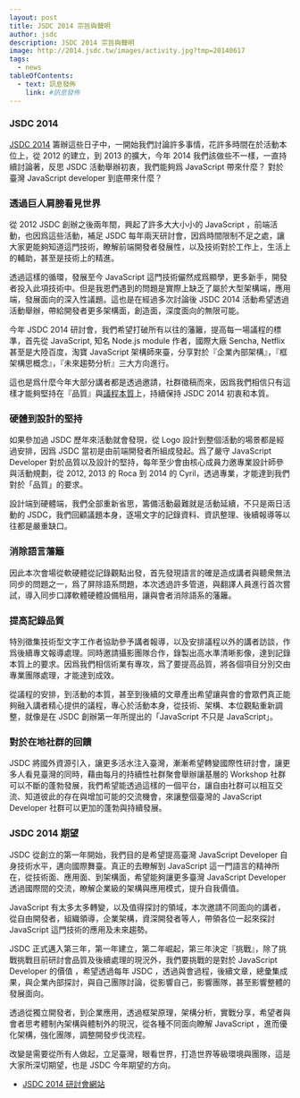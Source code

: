 ```yaml
---
layout: post
title: JSDC 2014 宗旨與聲明
author: jsdc
description: JSDC 2014 宗旨與聲明
image: http://2014.jsdc.tw/images/activity.jpg?tmp=20140617
tags:
  - news
tableOfContents:
  - text: 訊息發佈
    link: #訊息發佈
---
```


### JSDC 2014

[JSDC 2014](http://2014.jsdc.tw) 籌辦這些日子中，一開始我們討論許多事情，花許多時間在於活動本位上，從 2012 的建立，到 2013 的擴大，今年 2014 我們該做些不一樣，一直持續討論著，反思 JSDC 活動舉辦初衷，我們能夠爲 JavaScript 帶來什麼？ 對於臺灣 JavaScript developer 到底帶來什麼？

### 透過巨人肩膀看見世界

從 2012 JSDC 創辦之後兩年間，興起了許多大大小小的 JavaScript ，前端活動，也因爲這些活動，補足 JSDC 每年兩天研討會，因爲時間限制不足之處，讓大家更能夠知道這門技術，瞭解前端開發者發展性，以及技術對於工作上，生活上的輔助，甚至是技術上的精進。

透過這樣的循環，發展至今 JavaScript 這門技術儼然成爲顯學，更多新手，開發者投入此項技術中。但是我恩們遇到的問題是實際上缺乏了屬於大型架構端，應用端，發展面向的深入性議題。這也是在經過多次討論後 JSDC 2014 活動希望透過活動舉辦，帶給開發者更多架構面，創造面，深度面向的無限可能。

今年 JSDC 2014 研討會，我們希望打破所有以往的藩籬，提高每一場議程的標準，首先從 JavaScript, 知名 Node.js module 作者，國際大廠 Sencha, Netflix 甚至是大陸百度，淘寶 JavaScript 架構師來臺，分享對於『企業內部架構』，『框架構思概念』，『未來趨勢分析』三大方向進行。

這也是爲什麼今年大部分講者都是透過邀請，社群徵稿而來，因爲我們相信只有這樣才能夠堅持在『品質』與[議程本質](http://blog.jsdc.tw/2014/08/14/speakers/)上，持續保持 JSDC 2014 初衷和本質。

### 硬體到設計的堅持

如果參加過 JSDC 歷年來活動就會發現，從 Logo 設計到整個活動的場景都是經過安排，因爲 JSDC 當初是由前端開發者所組成發起。爲了嚴守 JavaScript Developer 對於品質以及設計的堅持，每年至少會由核心成員力邀專業設計師參與活動規劃，從 2012, 2013 的 Roca 到 2014 的 Cyril，透過專業，才能達到我們對於「品質」的要求。

設計端到硬體端，我們全部重新省思，籌備活動最難就是活動延續，不只是兩日活動的 JSDC，我們回顧議題本身，逐場文字的記錄資料、資訊整理、後續報導等以往都是嚴重缺口。

### 消除語言藩籬

因此本次會場從軟硬體從記錄觀點出發，首先發現語言的確是造成講者與聽衆無法同步的問題之一，爲了屏除語系問題，本次透過許多管道，與翻譯人員進行首次嘗試，導入同步口譯軟體硬體設備租用，讓與會者消除語系的藩籬。

### 提高記錄品質

特別徵集技術型文字工作者協助參予講者報導，以及安排議程以外的講者訪談，作爲後續專文報導處理。同時邀請攝影團隊合作，錄製出高水準清晰影像，達到記錄本質上的要求。因爲我們相信術業有專攻，爲了要提高品質，將各個項目分別交由專業團隊處理，才能達到成效。

從議程的安排，到活動的本質，甚至到後續的文章產出希望讓與會的會眾們真正能夠融入講者精心提供的議程，專心於活動本身，從技術、架構、本位觀點重新調整，就像是在 JSDC 創辦第一年所提出的「JavaScript 不只是 JavaScript」。

### 對於在地社群的回饋

JSDC 將國外資源引入，讓更多活水注入臺灣，漸漸希望轉變國際性研討會，讓更多人看見臺灣的同時，藉由每月的持續性社群聚會舉辦讓基層的 Workshop 社群可以不斷的蓬勃發展，我們希望能透過這樣的一個平台，讓自由社群可以相互交流、知道彼此的存在與增加可能的交流機會，來讓整個臺灣的 JavaScript Developer 社群可以更加的蓬勃與持續發展。

### JSDC 2014 期望

JSDC 從創立的第一年開始，我們目的是希望提高臺灣 JavaScript Developer 自身技術水平，邁向國際舞臺。真正的去瞭解到 JavaScript 這一門語言的精神所在，從技術面、應用面、到架構面，希望能夠讓更多臺灣 JavaScript Developer 透過國際間的交流，瞭解企業級的架構與應用模式，提升自我價值。

JavaScript 有太多太多轉變，以及值得探討的領域，本次邀請不同面向的講者，從自由開發者，組織領導，企業架構，資深開發者等人，帶領各位一起來探討 JavaScript 這門技術的應用及未來趨勢。

JSDC 正式邁入第三年，第一年建立，第二年崛起，第三年決定『挑戰』，除了挑戰挑戰目前研討會品質及後續處理的現況外，我們要挑戰的是對於 JavaScript Developer 的價值 ，希望透過每年 JSDC ，透過與會過程，後續文章，總彙集成果，與企業內部探討，與自己團隊討論，從影響自己，影響團隊，甚至影響整體的發展面向。

透過從獨立開發者，到企業應用，透過框架原理，架構分析，實戰分享，希望者與會者思考體制內架構與體制外的現況，從各種不同面向瞭解 JavaScript ，進而優化架構，強化團隊，調整開發步伐流程。

改變是需要從所有人做起，立足臺灣，眼看世界，打造世界等級環境與團隊，這是大家所深切期望，也是 JSDC 今年期望的方向。

 * [JSDC 2014 研討會網站](http://2014.jsdc.tw)
